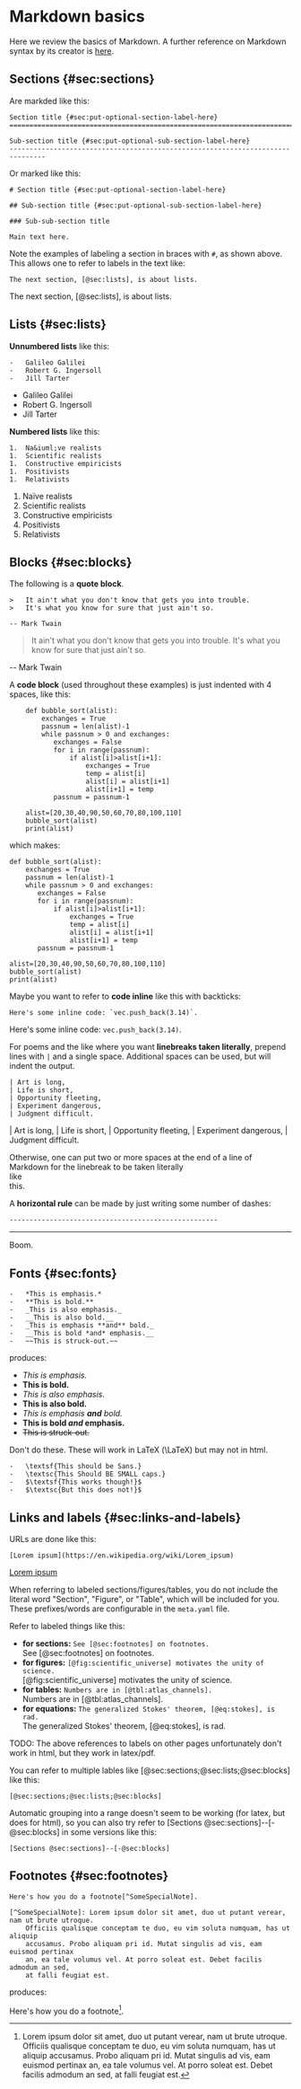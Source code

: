 Markdown basics
===============================================================================

Here we review the basics of Markdown.
A further reference on Markdown syntax by its creator is
[here](http://daringfireball.net/projects/markdown/syntax).

<!-- PAGETOC -->

Sections {#sec:sections}
-------------------------------------------------------------------------------

Are markded like this:

    Section title {#sec:put-optional-section-label-here}
    ===============================================================================

    Sub-section title {#sec:put-optional-sub-section-label-here}
    -------------------------------------------------------------------------------


Or marked like this:

    # Section title {#sec:put-optional-section-label-here}

    ## Sub-section title {#sec:put-optional-sub-section-label-here}
 
    ### Sub-sub-section title

    Main text here.

Note the examples of labeling a section in braces with `#`, as shown above.
This allows one to refer to labels in the text like:

    The next section, [@sec:lists], is about lists.

The next section, [@sec:lists], is about lists.


Lists {#sec:lists}
-------------------------------------------------------------------------------

**Unnumbered lists** like this:

    -   Galileo Galilei
    -   Robert G. Ingersoll
    -   Jill Tarter

-   Galileo Galilei
-   Robert G. Ingersoll
-   Jill Tarter

**Numbered lists** like this:

    1.  Na&iuml;ve realists
    1.  Scientific realists
    1.  Constructive empiricists
    1.  Positivists
    1.  Relativists

1.  Na&iuml;ve realists
1.  Scientific realists
1.  Constructive empiricists
1.  Positivists
1.  Relativists


Blocks {#sec:blocks}
-------------------------------------------------------------------------------

The following is a **quote block**. 

    >   It ain't what you don't know that gets you into trouble.
    >   It's what you know for sure that just ain't so.  

    -- Mark Twain

>   It ain't what you don't know that gets you into trouble.
>   It's what you know for sure that just ain't so.  

-- Mark Twain

A **code block** (used throughout these examples) is just indented with 4 spaces, like this:

        def bubble_sort(alist):
            exchanges = True
            passnum = len(alist)-1
            while passnum > 0 and exchanges:
               exchanges = False
               for i in range(passnum):
                   if alist[i]>alist[i+1]:
                       exchanges = True
                       temp = alist[i]
                       alist[i] = alist[i+1]
                       alist[i+1] = temp
               passnum = passnum-1
    
        alist=[20,30,40,90,50,60,70,80,100,110]
        bubble_sort(alist)
        print(alist)

which makes:

    def bubble_sort(alist):
        exchanges = True
        passnum = len(alist)-1
        while passnum > 0 and exchanges:
           exchanges = False
           for i in range(passnum):
               if alist[i]>alist[i+1]:
                   exchanges = True
                   temp = alist[i]
                   alist[i] = alist[i+1]
                   alist[i+1] = temp
           passnum = passnum-1
    
    alist=[20,30,40,90,50,60,70,80,100,110]
    bubble_sort(alist)
    print(alist)

Maybe you want to refer to **code inline** like this with backticks:

    Here's some inline code: `vec.push_back(3.14)`.

Here's some inline code: `vec.push_back(3.14)`.

For poems and the like where you want **linebreaks taken literally**,
prepend lines with `|` and a single space.  Additional spaces
can be used, but will indent the output.

    | Art is long,
    | Life is short,
    | Opportunity fleeting,
    | Experiment dangerous,
    | Judgment difficult.

| Art is long,
| Life is short,
| Opportunity fleeting,
| Experiment dangerous,
| Judgment difficult.

Otherwise, one can put two or more spaces at the end of a line of Markdown
for the linebreak to be taken literally  
like  
this.

A **horizontal rule** can be made by just writing some number of dashes:

    ----------------------------------------------------

----------------------------------------------------

Boom.


Fonts {#sec:fonts}
-------------------------------------------------------------------------------

    -   *This is emphasis.*
    -   **This is bold.**
    -   _This is also emphasis._
    -   __This is also bold.__
    -   _This is emphasis **and** bold._
    -   __This is bold *and* emphasis.__
    -   ~~This is struck-out.~~

produces:

-   *This is emphasis.*
-   **This is bold.**
-   _This is also emphasis._
-   __This is also bold.__
-   _This is emphasis **and** bold._
-   __This is bold *and* emphasis.__
-   ~~This is struck-out.~~

Don't do these. These will work in LaTeX (\LaTeX) but may not in html.

    -   \textsf{This should be Sans.}
    -   \textsc{This Should BE SMALL caps.}
    -   $\textsf{This works though!}$
    -   $\textsc{But this does not!}$


Links and labels {#sec:links-and-labels}
-------------------------------------------------------------------------------

URLs are done like this:

    [Lorem ipsum](https://en.wikipedia.org/wiki/Lorem_ipsum)

[Lorem ipsum](https://en.wikipedia.org/wiki/Lorem_ipsum)

When referring to labeled sections/figures/tables,
you do not include the literal word "Section", "Figure", or "Table",
which will be included for you.
These prefixes/words are configurable in the `meta.yaml` file.

Refer to labeled things like this:

-   **for sections:** `See [@sec:footnotes] on footnotes.`     
    See [@sec:footnotes] on footnotes.
-   **for figures:** `[@fig:scientific_universe] motivates the unity of science.`         
    [@fig:scientific_universe] motivates the unity of science.
-   **for tables:** `Numbers are in [@tbl:atlas_channels].`        
    Numbers are in [@tbl:atlas_channels].
-   **for equations:** `The generalized Stokes' theorem, [@eq:stokes], is rad.`          
    The generalized Stokes' theorem, [@eq:stokes], is rad.

TODO: The above references to labels on other pages unfortunately don't work in html,
but they work in latex/pdf.

You can refer to multiple lables like [@sec:sections;@sec:lists;@sec:blocks] like this:

    [@sec:sections;@sec:lists;@sec:blocks]

Automatic grouping into a range doesn't seem to be working (for latex, but does for html),
so you can also try refer to [Sections @sec:sections]--[-@sec:blocks]
in some versions like this:

    [Sections @sec:sections]--[-@sec:blocks]
    

Footnotes {#sec:footnotes}
-------------------------------------------------------------------------------

    Here's how you do a footnote[^SomeSpecialNote].

    [^SomeSpecialNote]: Lorem ipsum dolor sit amet, duo ut putant verear, nam ut brute utroque.
        Officiis qualisque conceptam te duo, eu vim soluta numquam, has ut aliquip
        accusamus. Probo aliquam pri id. Mutat singulis ad vis, eam euismod pertinax
        an, ea tale volumus vel. At porro soleat est. Debet facilis admodum an sed,
        at falli feugiat est.

produces:

Here's how you do a footnote[^SomeSpecialNote].

[^SomeSpecialNote]: 
    Lorem ipsum dolor sit amet, duo ut putant verear, nam ut brute utroque.
    Officiis qualisque conceptam te duo, eu vim soluta numquam, has ut aliquip
    accusamus. Probo aliquam pri id. Mutat singulis ad vis, eam euismod pertinax
    an, ea tale volumus vel. At porro soleat est. Debet facilis admodum an sed,
    at falli feugiat est.

